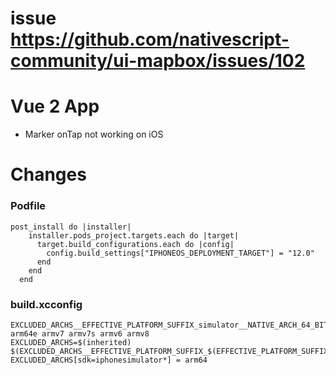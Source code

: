 # issue https://github.com/nativescript-community/ui-mapbox/issues/102

# Vue 2 App

- Marker onTap not working on iOS

# Changes

### Podfile
```shell
post_install do |installer|
    installer.pods_project.targets.each do |target|
      target.build_configurations.each do |config|
        config.build_settings["IPHONEOS_DEPLOYMENT_TARGET"] = "12.0"
      end
    end
  end
```

### build.xcconfig
```shell
EXCLUDED_ARCHS__EFFECTIVE_PLATFORM_SUFFIX_simulator__NATIVE_ARCH_64_BIT_x86_64=arm64 arm64e armv7 armv7s armv6 armv8
EXCLUDED_ARCHS=$(inherited) $(EXCLUDED_ARCHS__EFFECTIVE_PLATFORM_SUFFIX_$(EFFECTIVE_PLATFORM_SUFFIX)__NATIVE_ARCH_64_BIT_$(NATIVE_ARCH_64_BIT))
EXCLUDED_ARCHS[sdk=iphonesimulator*] = arm64
```
